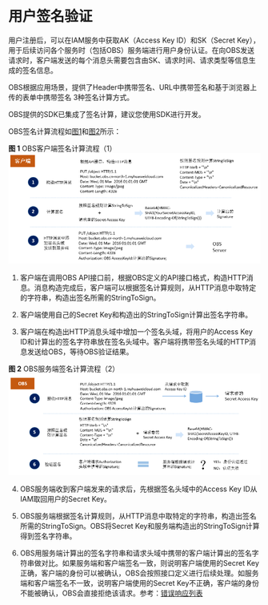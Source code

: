 # 用户签名验证<a name="ZH-CN_TOPIC_0100846722"></a>

用户注册后，可以在IAM服务中获取AK（Access Key ID）和SK（Secret Key），用于后续访问各个服务时（包括OBS）服务端进行用户身份认证。在向OBS发送请求时，客户端发送的每个消息头需要包含由SK、请求时间、请求类型等信息生成的签名信息。

OBS根据应用场景，提供了Header中携带签名、URL中携带签名和基于浏览器上传的表单中携带签名 3种签名计算方式。

OBS提供的SDK已集成了签名计算，建议您使用SDK进行开发。

OBS签名计算流程如[图1](#fig172071124498)和[图2](#fig1863744764912)所示：

**图 1**  OBS客户端签名计算流程（1）<a name="fig172071124498"></a>  
![](figures/OBS客户端签名计算流程（1）.png "OBS客户端签名计算流程（1）")

1. 客户端在调用OBS API接口前，根据OBS定义的API接口格式，构造HTTP消息。消息构造完成后，客户端可以根据签名计算规则，从HTTP消息中取特定的字符串，构造出签名所需的StringToSign。

2. 客户端使用自己的Secret Key和构造出的StringToSign计算出签名字符串。

3. 客户端在构造出HTTP消息头域中增加一个签名头域，将用户的Access Key ID和计算出的签名字符串放在签名头域中。客户端将携带签名头域的HTTP消息发送给OBS，等待OBS验证结果。

**图 2**  OBS服务端签名计算流程（2）<a name="fig1863744764912"></a>  
![](figures/OBS服务端签名计算流程（2）.png "OBS服务端签名计算流程（2）")

4. OBS服务端收到客户端发来的请求后，先根据签名头域中的Access Key ID从IAM取回用户的Secret Key。

5. OBS服务端根据签名计算规则，从HTTP消息中取特定的字符串，构造出签名所需的StringToSign。OBS将Secret Key和服务端构造出的StringToSign计算得到签名字符串。

6. OBS用服务端计算出的签名字符串和请求头域中携带的客户端计算出的签名字符串做对比。如果服务端和客户端签名一致，则说明客户端使用的Secret Key正确，客户端的身份可以被确认，OBS会按照接口定义进行后续处理。如服务端和客户端签名不一致，说明客户端使用的Secret Key不正确，客户端的身份不能被确认，OBS会直接拒绝该请求。参考：[错误响应列表](错误码列表.md)

